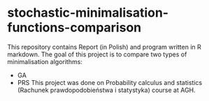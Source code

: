 # stochastic-minimalisation-functions-comparison
This repository contains Report (in Polish) and program written in R markdown. The goal of this project is to compare two types of minimalisation algorithms:
- GA
- PRS
This project was done on Probability calculus and statistics (Rachunek prawdopodobieństwa i statystyka) course at AGH.
